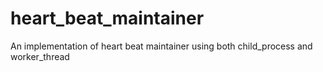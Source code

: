 # heart_beat_maintainer
An implementation of heart beat maintainer using both child_process and worker_thread
